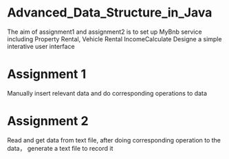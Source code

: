 # Advanced_Data_Structure_in_Java
The aim of assignment1 and assignment2 is to set up MyBnb service
including Property Rental, Vehicle Rental IncomeCalculate 
Designe a simple interative user interface

# Assignment 1
Manually insert relevant data and do corresponding operations to data

# Assignment 2
Read and get data from text file, after doing corresponding operation to the data， generate a text file to record it 
